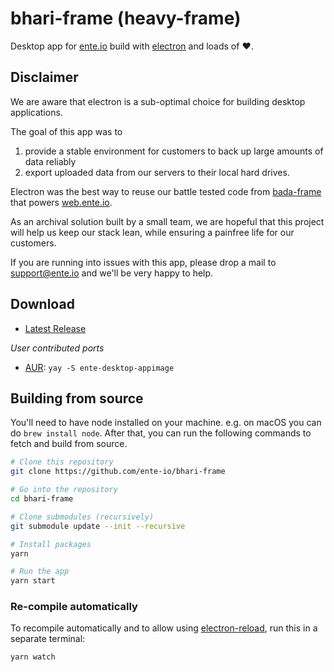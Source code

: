 # bhari-frame (heavy-frame)

Desktop app for [ente.io](https://ente.io) build with [electron](https://electronjs.org) and loads of ❤️.

## Disclaimer

We are aware that electron is a sub-optimal choice for building desktop applications.

The goal of this app was to
1. provide a stable environment for customers to back up large amounts of data reliably
2. export uploaded data from our servers to their local hard drives.

Electron was the best way to reuse our battle tested code from [bada-frame](https://github.com/ente-io/bada-frame) that powers [web.ente.io](https://web.ente.io).

As an archival solution built by a small team, we are hopeful that this project will help us keep our stack lean, while ensuring a painfree life for our customers.

If you are running into issues with this app, please drop a mail to [support@ente.io](mailto:support@ente.io) and we'll be very happy to help.

## Download

- [Latest Release](https://github.com/ente-io/bhari-frame/releases/latest)

*User contributed ports*

- [AUR](https://aur.archlinux.org/packages/ente-desktop-appimage):
  `yay -S ente-desktop-appimage`

## Building from source

You'll need to have node installed on your machine. e.g. on macOS you can do
`brew install node`. After that, you can run the following commands to fetch and
build from source.

```bash
# Clone this repository
git clone https://github.com/ente-io/bhari-frame

# Go into the repository
cd bhari-frame

# Clone submodules (recursively)
git submodule update --init --recursive

# Install packages
yarn

# Run the app
yarn start
```

### Re-compile automatically

To recompile automatically and to allow using
[electron-reload](https://github.com/yan-foto/electron-reload), run this in a
separate terminal:

```bash
yarn watch
```
